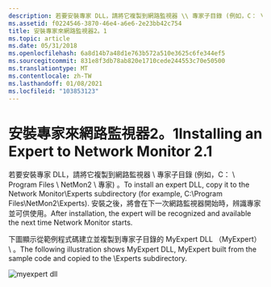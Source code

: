 ```yaml
---
description: 若要安裝專家 DLL，請將它複製到網路監視器 \\ 專家子目錄 (例如，C： \\ Program Files \\ NetMon2 \\ 專家) 。 安裝之後，將會在下一次網路監視器開始時，辨識專家並可供使用。
ms.assetid: f0224546-3870-46e4-a6e6-2e23bb42c754
title: 安裝專家來網路監視器2。1
ms.topic: article
ms.date: 05/31/2018
ms.openlocfilehash: 6a8d14b7a48d1e763b572a510e3625c6fe344ef5
ms.sourcegitcommit: 831e8f3db78ab820e1710cede244553c70e50500
ms.translationtype: MT
ms.contentlocale: zh-TW
ms.lasthandoff: 01/08/2021
ms.locfileid: "103853123"
---
```

# <a name="installing-an-expert-to-network-monitor-21"></a><span data-ttu-id="573b7-104">安裝專家來網路監視器2。1</span><span class="sxs-lookup"><span data-stu-id="573b7-104">Installing an Expert to Network Monitor 2.1</span></span>

<span data-ttu-id="573b7-105">若要安裝專家 DLL，請將它複製到網路監視器 \\ 專家子目錄 (例如，C： \\ Program Files \\ NetMon2 \\ 專家) 。</span><span class="sxs-lookup"><span data-stu-id="573b7-105">To install an expert DLL, copy it to the Network Monitor\\Experts subdirectory (for example, C:\\Program Files\\NetMon2\\Experts).</span></span> <span data-ttu-id="573b7-106">安裝之後，將會在下一次網路監視器開始時，辨識專家並可供使用。</span><span class="sxs-lookup"><span data-stu-id="573b7-106">After installation, the expert will be recognized and available the next time Network Monitor starts.</span></span>

<span data-ttu-id="573b7-107">下圖顯示從範例程式碼建立並複製到專家子目錄的 MyExpert DLL （MyExpert） \\ 。</span><span class="sxs-lookup"><span data-stu-id="573b7-107">The following illustration shows MyExpert DLL, MyExpert built from the sample code and copied to the \\Experts subdirectory.</span></span>

![myexpert dll](images/expick1.png)

 

 



